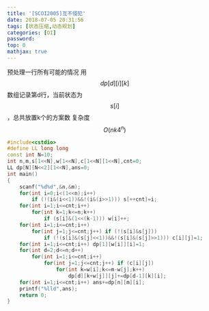 ```yaml
---
title: '[SCOI2005]互不侵犯'
date: 2018-07-05 20:31:56
tags: [状态压缩,动态规划]
categories: [OI]
password:
top: 0
mathjax: true
---
```

预处理一行所有可能的情况
用$$dp\left [d  \right ]\left [  i\right ]\left [ k \right ]$$数组记录第d行，当前状态为$$s\left [ i \right ]$$，总共放置k个的方案数
复杂度$$O\left ( nk4^{n} \right )$$
<!--more-->
```c++
#include<cstdio>
#define LL long long
const int N=10;
int n,m,s[1<<N],w[1<<N],c[1<<N][1<<N],cnt=0;
LL dp[N][N<<2][1<<N],ans=0;
int main()
{
    scanf("%d%d",&n,&m);
    for(int i=0;i<(1<<n);i++)
        if (!(i&(i<<1))&&!(i&(i>>1))) s[++cnt]=i;
    for(int i=1;i<=cnt;i++)
        for(int k=1;k<=n;k++)
            if (s[i]&(1<<(k-1))) w[i]++;
    for(int i=1;i<=cnt;i++)
        for(int j=1;j<=cnt;j++) if (!(s[i]&s[j]))
            if (!(s[i]&(s[j]<<1))&&!(s[i]&(s[j]>>1))) c[i][j]=1;
    for(int i=1;i<=cnt;i++) dp[1][w[i]][i]=1;
    for(int d=2;d<=n;d++)
        for(int i=1;i<=cnt;i++)
            for(int j=1;j<=cnt;j++) if (c[i][j])
                for(int k=w[i];k<=m-w[j];k++)
                    dp[d][k+w[j]][j]+=dp[d-1][k][i];
    for(int i=1;i<=cnt;i++) ans+=dp[n][m][i];
    printf("%lld",ans);
    return 0;
}
```

